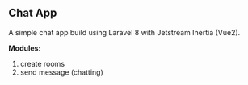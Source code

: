 ## Chat App
A simple chat app build using Laravel 8 with Jetstream Inertia (Vue2).


**Modules:**
1. create rooms
2. send message (chatting)